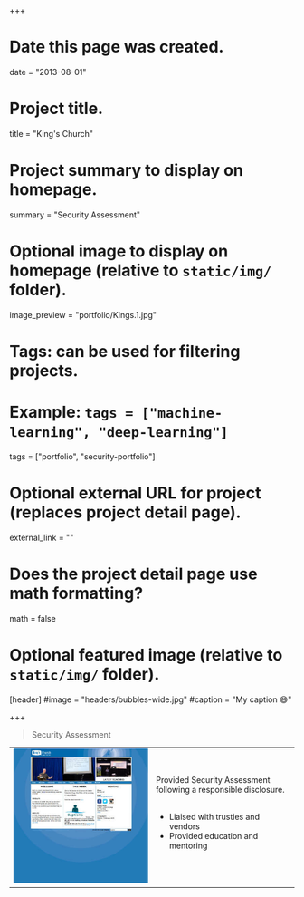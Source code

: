 +++
# Date this page was created.
date = "2013-08-01"

# Project title.
title = "King's Church"

# Project summary to display on homepage.
summary = "Security Assessment"

# Optional image to display on homepage (relative to `static/img/` folder).
image_preview = "portfolio/Kings.1.jpg"

# Tags: can be used for filtering projects.
# Example: `tags = ["machine-learning", "deep-learning"]`
tags = ["portfolio", "security-portfolio"]

# Optional external URL for project (replaces project detail page).
external_link = ""

# Does the project detail page use math formatting?
math = false

# Optional featured image (relative to `static/img/` folder).
[header]
#image = "headers/bubbles-wide.jpg"
#caption = "My caption :smile:"

+++

> Security Assessment

<table>
   <tr>
      <td style="text-align: left; width: 50%"><a href="http://www.kingschurch.co.nz//" target="_blank"><img src="/img/portfolio/Kings.1.jpg"></a></td>
      <td style="text-align: left">
         Provided Security Assessment following a responsible disclosure.<br><br>
         <ul>
            <li>Liaised with trusties and vendors</li>
            <li>Provided education and mentoring</li>
         </ul>
      </td>
   </tr>
</table>

